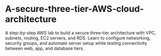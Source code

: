 # A-secure-three-tier-AWS-cloud-architecture
A step-by-step AWS lab to build a secure three-tier architecture with VPC, subnets, routing, EC2 servers, and RDS. Learn to configure networking, security groups, and automate server setup while testing connectivity between web, app, and database tiers.
